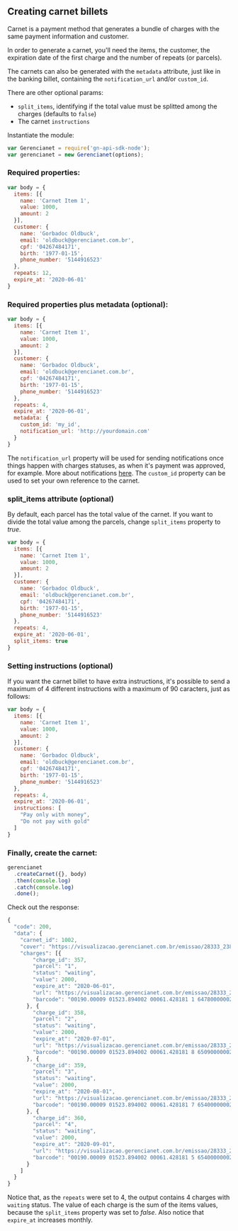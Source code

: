 ## Creating carnet billets

Carnet is a payment method that generates a bundle of charges with the same payment information and customer.

In order to generate a carnet, you'll need the items, the customer, the expiration date of the first charge and the number of repeats (or parcels).

The carnets can also be generated with the `metadata` attribute, just like in the banking billet, containing the `notification_url` and/or `custom_id`.

There are other optional params:

- `split_items`, identifying if the total value must be splitted among the charges (defaults to `false`)
- The carnet `instructions`

Instantiate the module:

```js
var Gerencianet = require('gn-api-sdk-node');
var gerencianet = new Gerencianet(options);
```

### Required properties:

```js
var body = {
  items: [{
    name: 'Carnet Item 1',
    value: 1000,
    amount: 2
  }],
  customer: {
    name: 'Gorbadoc Oldbuck',
    email: 'oldbuck@gerencianet.com.br',
    cpf: '04267484171',
    birth: '1977-01-15',
    phone_number: '5144916523'
  },
  repeats: 12,
  expire_at: '2020-06-01'
}
```

### Required properties plus metadata **(optional)**:

```js
var body = {
  items: [{
    name: 'Carnet Item 1',
    value: 1000,
    amount: 2
  }],
  customer: {
    name: 'Gorbadoc Oldbuck',
    email: 'oldbuck@gerencianet.com.br',
    cpf: '04267484171',
    birth: '1977-01-15',
    phone_number: '5144916523'
  },
  repeats: 4,
  expire_at: '2020-06-01',
  metadata: {
    custom_id: 'my_id',
    notification_url: 'http://yourdomain.com'
  }
}
```

The `notification_url` property will be used for sending notifications once things happen with charges statuses, as when it's payment was approved, for example. More about notifications [here](https://github.com/gerencianet/gn-api-sdk-node/tree/master/docs/notifications.md). The `custom_id` property can be used to set your own reference to the carnet.

### split_items attribute **(optional)**

By default, each parcel has the total value of the carnet. If you want to divide the total value among the parcels, change `split_items` property to *true*.

```js
var body = {
  items: [{
    name: 'Carnet Item 1',
    value: 1000,
    amount: 2
  }],
  customer: {
    name: 'Gorbadoc Oldbuck',
    email: 'oldbuck@gerencianet.com.br',
    cpf: '04267484171',
    birth: '1977-01-15',
    phone_number: '5144916523'
  },
  repeats: 4,
  expire_at: '2020-06-01',
  split_items: true
}
```

### Setting instructions **(optional)**

If you want the carnet billet to have extra instructions, it's possible to send a maximum of 4 different instructions with a maximum of 90 caracters, just as follows:

```js
var body = {
  items: [{
    name: 'Carnet Item 1',
    value: 1000,
    amount: 2
  }],
  customer: {
    name: 'Gorbadoc Oldbuck',
    email: 'oldbuck@gerencianet.com.br',
    cpf: '04267484171',
    birth: '1977-01-15',
    phone_number: '5144916523'
  },
  repeats: 4,
  expire_at: '2020-06-01',
  instructions: [
    "Pay only with money",
    "Do not pay with gold"
  ]
}
```

### Finally, create the carnet:

```js
gerencianet
  .createCarnet({}, body)
  .then(console.log)
  .catch(console.log)
  .done();
```

Check out the response:

```js
{
  "code": 200,
  "data": {
    "carnet_id": 1002,
    "cover": "https://visualizacao.gerencianet.com.br/emissao/28333_2385_ZEMAL5/A5CC-28333-61428-LEENA9/28333-61428-LEENA9",
    "charges": [{
        "charge_id": 357,
        "parcel": "1",
        "status": "waiting",
        "value": 2000,
        "expire_at": "2020-06-01",
        "url": "https://visualizacao.gerencianet.com.br/emissao/28333_2385_ZEMAL5/A5CL-28333-61428-LEENA9/28333-61428-LEENA9",
        "barcode": "00190.00009 01523.894002 00061.428181 1 64780000002000"
      }, {
        "charge_id": 358,
        "parcel": "2",
        "status": "waiting",
        "value": 2000,
        "expire_at": "2020-07-01",
        "url": "https://visualizacao.gerencianet.com.br/emissao/28333_2385_ZEMAL5/A5CL-28333-61428-LEENA9/28333-61429-CORZE4",
        "barcode": "00190.00009 01523.894002 00061.428181 8 65090000002000"
      }, {
        "charge_id": 359,
        "parcel": "3",
        "status": "waiting",
        "value": 2000,
        "expire_at": "2020-08-01",
        "url": "https://visualizacao.gerencianet.com.br/emissao/28333_2385_ZEMAL5/A5CL-28333-61428-LEENA9/28333-61430-HIRRA4",
        "barcode": "00190.00009 01523.894002 00061.428181 7 65400000002000"
      }, {
        "charge_id": 360,
        "parcel": "4",
        "status": "waiting",
        "value": 2000,
        "expire_at": "2020-09-01",
        "url": "https://visualizacao.gerencianet.com.br/emissao/28333_2385_ZEMAL5/A5CL-28333-61428-LEENA9/28333-61431-HIRRA4",
        "barcode": "00190.00009 01523.894002 00061.428181 5 65400000002000"
      }
    ]
  }
}
```

Notice that, as the `repeats` were set to 4, the output contains 4 charges with `waiting` status. The value of each charge is the sum of the items values, because the `split_items` property was set to *false*. Also notice that `expire_at` increases monthly.
